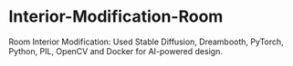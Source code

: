 # Interior-Modification-Room
Room Interior Modification: Used Stable Diffusion, Dreambooth, PyTorch, Python, PIL, OpenCV and Docker for AI-powered design.
